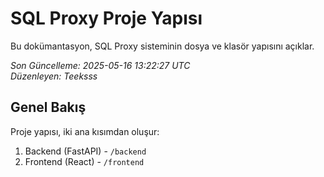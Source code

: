 # SQL Proxy Proje Yapısı

Bu dokümantasyon, SQL Proxy sisteminin dosya ve klasör yapısını açıklar.

*Son Güncelleme: 2025-05-16 13:22:27 UTC*  
*Düzenleyen: Teeksss*

## Genel Bakış

Proje yapısı, iki ana kısımdan oluşur:
1. Backend (FastAPI) - `/backend`
2. Frontend (React) - `/frontend`
